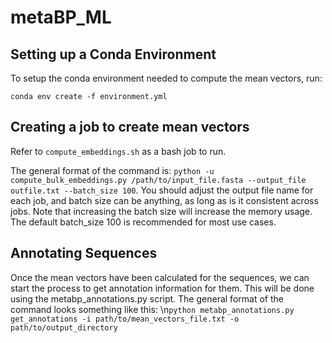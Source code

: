 # metaBP_ML

## Setting up a Conda Environment 

To setup the conda environment needed to compute the mean vectors, run:

`conda env create -f environment.yml`


## Creating a job to create mean vectors

Refer to `compute_embeddings.sh` as a bash job to run. 

The general format of the command is: `python -u compute_bulk_embeddings.py /path/to/input_file.fasta --output_file outfile.txt --batch_size 100`.
You should adjust the output file name for each job, and batch size can be anything, as long as is it consistent across jobs. Note that increasing the batch size will increase the memory usage. The default batch_size 100 is recommended for most use cases.

## Annotating Sequences
Once the mean vectors have been calculated for the sequences, we can start the process to get annotation information for them. This will be done using the metabp_annotations.py script. 
The general format of the command looks something like this:
\n`python metabp_annotations.py get_annotations -i path/to/mean_vectors_file.txt -o path/to/output_directory`
